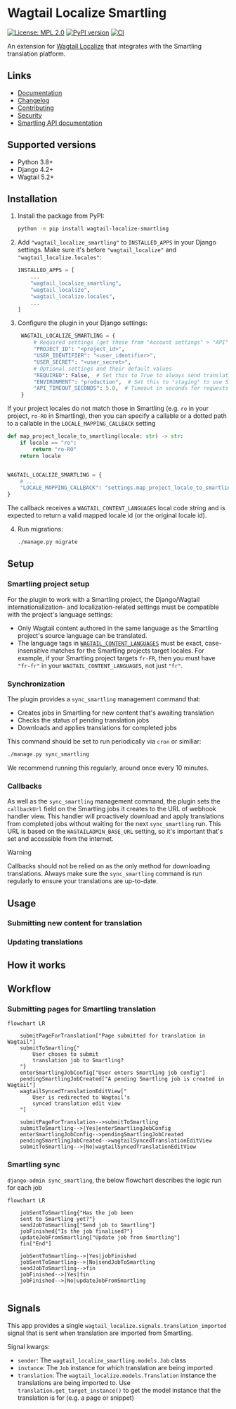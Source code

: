 # Wagtail Localize Smartling


[![License: MPL 2.0](https://img.shields.io/badge/License-MPL_2.0-brightgreen.svg)](https://opensource.org/licenses/MPL-2.0)
[![PyPI version](https://badge.fury.io/py/wagtail-localize-smartling.svg)](https://badge.fury.io/py/wagtail-localize-smartling)
[![CI](https://github.com/mozilla/wagtail-localize-smartling/actions/workflows/test.yml/badge.svg)](https://github.com/mozilla/wagtail-localize-smartling/actions/workflows/test.yml)

An extension for [Wagtail Localize](https://wagtail-localize.org/stable/) that
integrates with the Smartling translation platform.

## Links

- [Documentation](https://github.com/mozilla/wagtail-localize-smartling/blob/main/README.md)
- [Changelog](https://github.com/mozilla/wagtail-localize-smartling/blob/main/CHANGELOG.md)
- [Contributing](https://github.com/mozilla/wagtail-localize-smartling/blob/main/CONTRIBUTING.md)
- [Security](https://github.com/mozilla/wagtail-localize-smartling/security)
- [Smartling API documentation](https://api-reference.smartling.com/)

## Supported versions

- Python 3.8+
- Django 4.2+
- Wagtail 5.2+

## Installation

1. Install the package from PyPI:

    ```sh
    python -m pip install wagtail-localize-smartling
    ```

2.  Add `"wagtail_localize_smartling"` to `INSTALLED_APPS` in your Django
    settings. Make sure it's before `"wagtail_localize"` and
    `"wagtail_localize.locales"`:

    ```python
    INSTALLED_APPS = [
        ...
        "wagtail_localize_smartling",
        "wagtail_localize",
        "wagtail_localize.locales",
        ...
    ]
    ```

3. Configure the plugin in your Django settings:

   ```python
    WAGTAIL_LOCALIZE_SMARTLING = {
        # Required settings (get these from "Account settings" > "API" in the Smartling dashboard)
        "PROJECT_ID": "<project_id>",
        "USER_IDENTIFIER": "<user_identifier>",
        "USER_SECRET": "<user_secret>",
        # Optional settings and their default values
        "REQUIRED": False,  # Set this to True to always send translations to Smartling
        "ENVIRONMENT": "production",  # Set this to "staging" to use Smartling's staging API
        "API_TIMEOUT_SECONDS": 5.0,  # Timeout in seconds for requests to the Smartling API
    }
    ```

If your project locales do not match those in Smartling (e.g. `ro` in your project, `ro-RO` in Smartling),
then you can specify a callable or a dotted path to a callable in the `LOCALE_MAPPING_CALLBACK` setting

```python
def map_project_locale_to_smartling(locale: str) -> str:
    if locale == "ro":
        return "ro-RO"
    return locale


WAGTAIL_LOCALIZE_SMARTLING = {
    # ...
    "LOCALE_MAPPING_CALLBACK": "settings.map_project_locale_to_smartling"
}
```

The callback receives a `WAGTAIL_CONTENT_LANGUAGES` local code string and is expected to return
a valid mapped locale id (or the original locale id).

4. Run migrations:

    ```sh
    ./manage.py migrate
    ```

## Setup

### Smartling project setup

For the plugin to work with a Smartling project, the Django/Wagtail internationalization- and localization-related settings must be compatible with the project's language settings:

- Only Wagtail content authored in the same language as the Smartling project's source language can be translated.
- The language tags in [`WAGTAIL_CONTENT_LANGUAGES`](https://docs.wagtail.org/en/stable/reference/settings.html#wagtail-content-languages) must be exact, case-insensitive matches for the Smartling projects target locales. For example, if your Smartling project targets `fr-FR`, then you must have `"fr-fr"` in your `WAGTAIL_CONTENT_LANGUAGES`, not just `"fr"`.

### Synchronization

The plugin provides a `sync_smartling` management command that:

- Creates jobs in Smartling for new content that's awaiting translation
- Checks the status of pending translation jobs
- Downloads and applies translations for completed jobs

This command should be set to run periodically via `cron` or similiar:

```sh
./manage.py sync_smartling
```

We recommend running this regularly, around once every 10 minutes.

### Callbacks

As well as the `sync_smartling` management command, the plugin sets the `callbackUrl` field on the Smartling jobs it creates to the URL of webhook handler view. This handler will proactively download and apply translations from completed jobs without waiting for the next `sync_smartling` run. This URL is based on the `WAGTAILADMIN_BASE_URL` setting, so it's important that's set and accessible from the internet.

> [!WARNING]
> Callbacks should not be relied on as the only method for downloading translations. Always make sure the `sync_smartling` command is run regularly to ensure your translations are up-to-date.


## Usage

### Submitting new content for translation
<!-- TODO -->

### Updating translations
<!-- TODO -->


## How it works
<!-- TODO -->


## Workflow

<!-- TODO make sure this is fleshed out properly -->

### Submitting pages for Smartling translation

```mermaid
flowchart LR

    submitPageForTranslation["Page submitted for translation in Wagtail"]
    submitToSmartling{"
        User choses to submit
        translation job to Smartling?
    "}
    enterSmartlingJobConfig["User enters Smartling job config"]
    pendingSmartlingJobCreated["A pending Smartling job is created in Wagtail"]
    wagtailSyncedTranslationEditView["
        User is redirected to Wagtail's
        synced translation edit view
    "]

    submitPageForTranslation-->submitToSmartling
    submitToSmartling-->|Yes|enterSmartlingJobConfig
    enterSmartlingJobConfig-->pendingSmartlingJobCreated
    pendingSmartlingJobCreated-->wagtailSyncedTranslationEditView
    submitToSmartling-->|No|wagtailSyncedTranslationEditView
```

### Smartling sync

`django-admin sync_smartling`, the below flowchart describes the logic run for each job

```mermaid
flowchart LR

    jobSentToSmartling{"Has the job been
    sent to Smartling yet?"}
    sendJobToSmartling["Send job to Smartling"]
    jobFinished{"Is the job finalised?"}
    updateJobFromSmartling["Update job from Smartling"]
    fin["End"]

    jobSentToSmartling-->|Yes|jobFinished
    jobSentToSmartling-->|No|sendJobToSmartling
    sendJobToSmartling-->fin
    jobFinished-->|Yes|fin
    jobFinished-->|No|updateJobFromSmartling


```

## Signals

This app provides a single `wagtail_localize.signals.translation_imported`
signal that is sent when translation are imported from Smartling.

Signal kwargs:

- `sender`: The `wagtail_localize_smartling.models.Job` class
- `instance`: The `Job` instance for which translation are being imported
- `translation`: The `wagtail_localize.models.Translation` instance the translations are being imported to.
  Use `translation.get_target_instance()` to get the model instance that the translation is for (e.g. a page or snippet)
